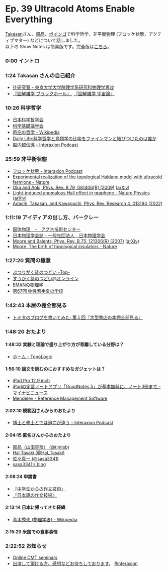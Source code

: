 # Ep. 39 Ultracold Atoms Enable Everything

[Takasan](https://twitter.com/takasan_san_san)さん、[部品](https://twitter.com/tjmlab)、[ボインゴ](https://twitter.com/toshakuukan)で科学哲学、非平衡物理 (フロッケ状態、アクティブマター) などについて話しました。  
以下の Show Notes は簡易版です。完全版は[こちら](https://interaxion-podcast.github.io/39)。

### 0:00 イントロ

### 1:24 Takasan さんの自己紹介

- [辻研究室 - 東京大学大学院理学系研究科物理学専攻](http://dyn.phys.s.u-tokyo.ac.jp/home/)
- [『図解雑学 ブラックホール』](https://amzn.to/3MZ74IF), [『図解雑学 宇宙論』](https://amzn.to/3N6sbc2)

### 10:26 科学哲学

- [日本科学哲学会](http://pssj.info/)
- [科学基礎論学会](https://phsc.jp/)
- [時空の哲学 - Wikipedia](https://ja.wikipedia.org/wiki/%E6%99%82%E7%A9%BA%E3%81%AE%E5%93%B2%E5%AD%A6)
- [Daily Life:科学哲学と鳥類学の比喩をファインマンと結びつけたのは誰か](http://blog.livedoor.jp/iseda503/archives/1902793.html)  
- [脳内超伝導 - Interaxion Podcast](https://interaxion-podcast.github.io/keywords/sc-in-brain/)

### 25:59 非平衡状態

- [フロッケ状態 - Interaxion Podcast](https://interaxion-podcast.github.io/keywords/floquet-state/)
- [Experimental realization of the topological Haldane model with ultracold fermions - Nature](https://www.nature.com/articles/nature13915)  
- [Oka and Aoki, Phys. Rev. B 79, 081406(R) (2009)](https://journals.aps.org/prb/abstract/10.1103/PhysRevB.79.081406) ([arXiv](https://arxiv.org/abs/0807.4767))
- [Light-induced anomalous Hall effect in graphene - Nature Physics](https://www.nature.com/articles/s41567-019-0698-y) ([arXiv](https://arxiv.org/abs/1811.03522))
- [Adachi, Takasan, and Kawaguchi, Phys. Rev. Research 4, 013194 (2022)](https://journals.aps.org/prresearch/abstract/10.1103/PhysRevResearch.4.013194)

### 1:11:19 アイディアの出し方、バークレー

- [固体物理　-　アグネ技術センター](https://www.agne.co.jp/kotaibutsuri/)
- [日本物理学会誌 - 一般社団法人　日本物理学会](https://www.jps.or.jp/books/gakkaishi.php)
- [Moore and Balents, Phys. Rev. B 75, 121306(R) (2007)](https://journals.aps.org/prb/abstract/10.1103/PhysRevB.75.121306) ([arXiv](https://arxiv.org/abs/cond-mat/0607314))
- [Moore, The birth of topological insulators - Nature](https://www.nature.com/articles/nature08916)

### 1:27:20 質問の極意

- [ぶつりがく徒のつどい -Top-](http://physicstsudoi.client.jp/)
- [すうがく徒のつどい@オンライン](https://tsudoionline.netlify.app/)
- [EMANの物理学](https://eman-physics.net/)
- [第67回 物性若手夏の学校](https://cmpss.jp/index.php)

### 1:42:43 本屋の棚全部見る

- [トミタのブログを書いてみた: 第１回『大型書店の本棚全部見る』](http://tomitanoblogwokaitemita.blogspot.com/2018/08/blog-post_17.html)

### 1:48:20 おたより

#### 1:48:32 実験と理論で盛り上がり方が乖離している分野は？

- [ホーム - TopoLogic](https://www.topologic.jp/)

#### 1:56:10 論文を読むのにおすすめなガジェットは？

- [iPad Pro 12.9 inch](https://amzn.to/3OmBQwK)
- [iPadの定番ノートアプリ「GoodNotes 5」が基本無料に、ノート3冊まで - マイナビニュース](https://news.mynavi.jp/article/20220407-2315800/)
- [Mendeley - Reference Management Software](https://www.mendeley.com/)

#### 2:02:10 模範囚さんからのおたより

- [博士と修士とでは迫力が違う - Interaxion Podcast](https://interaxion-podcast.github.io/keywords/hakuryoku/)

#### 2:04:15 匿名さんからのおたより

- [部品（山田杏奈） (@tjmlab)](https://twitter.com/tjmlab)
- [Hal Tasaki (@Hal_Tasaki)](https://twitter.com/Hal_Tasaki)
- [佐々真一 (@sasa3341)](https://twitter.com/sasa3341)
- [sasa3341’s blog](https://sasa3341.hatenadiary.jp/)

#### 2:08:24 申請書

- [『中学生からの作文技術』](https://amzn.to/3A6v4qv)
- [『日本語の作文技術』](https://amzn.to/3QM8ppl)

#### 2:13:14 日本に帰ってきた経緯

- [青木秀夫 (物理学者) - Wikipedia](https://ja.wikipedia.org/wiki/%E9%9D%92%E6%9C%A8%E7%A7%80%E5%A4%AB_(%E7%89%A9%E7%90%86%E5%AD%A6%E8%80%85))

#### 2:15:20 米国での食事事情

### 2:22:52 お知らせ

- [Online CMT seminars](https://shinaoka.github.io/online_CMT_seminars/)
- [出演して頂ける方、感想などお待ちしております](https://interaxion-podcast.github.io/feedback/)。 [#interaxion](https://twitter.com/hashtag/interaxion)
